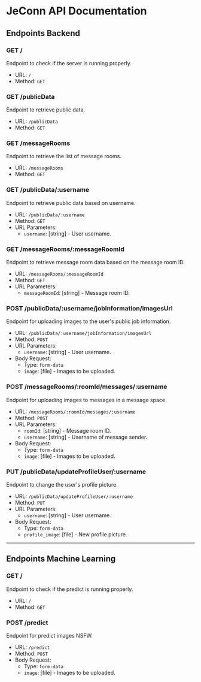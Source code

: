 # JeConn API Documentation



## Endpoints Backend

### GET /

Endpoint to check if the server is running properly.

- URL: `/`
- Method: `GET`


### GET /publicData

Endpoint to retrieve public data.

- URL: `/publicData`
- Method: `GET`


### GET /messageRooms

Endpoint to retrieve the list of message rooms.

- URL: `/messageRooms`
- Method: `GET`


### GET /publicData/:username

Endpoint to retrieve public data based on username.

- URL: `/publicData/:username`
- Method: `GET`
- URL Parameters:
  - `username`: [string] - User username.


### GET /messageRooms/:messageRoomId

Endpoint to retrieve message room data based on the message room ID.

- URL: `/messageRooms/:messageRoomId`
- Method: `GET`
- URL Parameters:
  - `messageRoomId`: [string] - Message room ID.


### POST /publicData/:username/jobInformation/imagesUrl

Endpoint for uploading images to the user's public job information.

- URL: `/publicData/:username/jobInformation/imagesUrl`
- Method: `POST`
- URL Parameters:
  - `username`: [string] - User username.
- Body Request:
  - Type: `form-data`
  - `image`: [file] - Images to be uploaded.


### POST /messageRooms/:roomId/messages/:username

Endpoint for uploading images to messages in a message space.

- URL: `/messageRooms/:roomId/messages/:username`
- Method: `POST`
- URL Parameters:
  - `roomId`: [string] - Message room ID.
  - `username`: [string] - Username of message sender.
- Body Request:
  - Type: `form-data`
  - `image`: [file] - Images to be uploaded.


### PUT /publicData/updateProfileUser/:username

Endpoint to change the user's profile picture.

- URL: `/publicData/updateProfileUser/:username`
- Method: `PUT`
- URL Parameters:
  - `username`: [string] - User username.
- Body Request:
  - Type: `form-data`
  - `profile_image`: [file] - New profile picture.



---

## Endpoints Machine Learning

### GET /

Endpoint to check if the predict is running properly.

- URL: `/`
- Method: `GET`


### POST /predict

Endpoint for predict images NSFW.

- URL: `/predict`
- Method: `POST`
- Body Request:
  - Type: `form-data`
  - `image`: [file] - Images to be uploaded.
